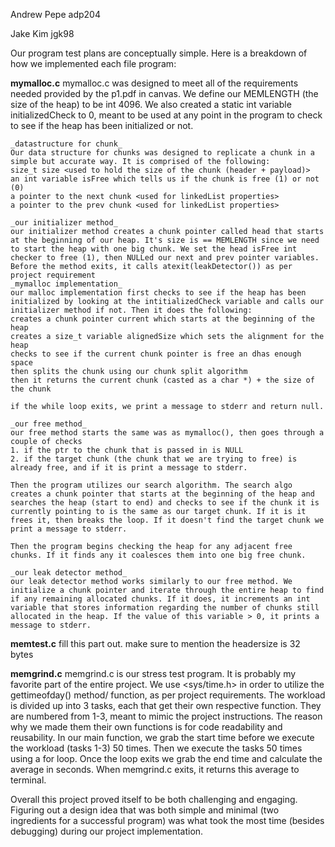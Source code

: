 Andrew Pepe
adp204

Jake Kim
jgk98

Our program test plans are conceptually simple. Here is a breakdown of how we implemented each file program:

**mymalloc.c**
mymalloc.c was designed to meet all of the requirements needed provided by the p1.pdf in canvas. We define our MEMLENGTH (the size of the heap) to be int 4096. We also created a static int variable initializedCheck to 0, meant to be used at any point in the program to check to see if the heap has been initialized or not. 

    _datastructure for chunk_
    Our data structure for chunks was designed to replicate a chunk in a simple but accurate way. It is comprised of the following:
    size_t size <used to hold the size of the chunk (header + payload)>
    an int variable isFree which tells us if the chunk is free (1) or not (0)
    a pointer to the next chunk <used for linkedList properties>
    a pointer to the prev chunk <used for linkedList properties>
    
    _our initializer method_
    our initializer method creates a chunk pointer called head that starts at the beginning of our heap. It's size is == MEMLENGTH since we need to start the heap with one big chunk. We set the head isFree int checker to free (1), then NULLed our next and prev pointer variables. Before the method exits, it calls atexit(leakDetector()) as per project requirement
    _mymalloc implementation_
    our malloc implementation first checks to see if the heap has been initialized by looking at the intitializedCheck variable and calls our initializer method if not. Then it does the following:
    creates a chunk pointer current which starts at the beginning of the heap
    creates a size_t variable alignedSize which sets the alignment for the heap
    checks to see if the current chunk pointer is free an dhas enough space
    then splits the chunk using our chunk split algorithm
    then it returns the current chunk (casted as a char *) + the size of the chunk

    if the while loop exits, we print a message to stderr and return null.

    _our free method_
    our free method starts the same was as mymalloc(), then goes through a couple of checks
    1. if the ptr to the chunk that is passed in is NULL
    2. if the target chunk (the chunk that we are trying to free) is already free, and if it is print a message to stderr. 

    Then the program utilizes our search algorithm. The search algo creates a chunk pointer that starts at the beginning of the heap and searches the heap (start to end) and checks to see if the chunk it is currently pointing to is the same as our target chunk. If it is it frees it, then breaks the loop. If it doesn't find the target chunk we print a message to stderr. 

    Then the program begins checking the heap for any adjacent free chunks. If it finds any it coalesces them into one big free chunk. 
    
    _our leak detector method_
    our leak detector method works similarly to our free method. We initialize a chunk pointer and iterate through the entire heap to find if any remaining allocated chunks. If it does, it increments an int variable that stores information regarding the number of chunks still allocated in the heap. If the value of this variable > 0, it prints a message to stderr. 

**memtest.c**
    fill this part out. make sure to mention the headersize is 32 bytes

**memgrind.c**
memgrind.c is our stress test program. It is probably my favorite part of the entire project. 
    We use <sys/time.h> in order to utilize the gettimeofday() method/ function, as per project requirements. The workload is divided up into 3 tasks, each that get their own respective function. They are numbered from 1-3, meant to mimic the project instructions. The reason why we made them their own functions is for code readability and reusability. In our main function, we grab the start time before we execute the workload (tasks 1-3) 50 times. Then we execute the tasks 50 times using a for loop. Once the loop exits we grab the end time and calculate the average in seconds. When memgrind.c exits, it returns this average to terminal.

Overall this project proved itself to be both challenging and engaging. Figuring out a design idea that was both simple and minimal (two ingredients for a successful program) was what took the most time (besides debugging) during our project implementation. 
